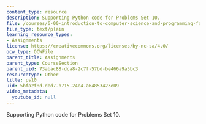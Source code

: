 ```yaml
---
content_type: resource
description: Supporting Python code for Problems Set 10.
file: /courses/6-00-introduction-to-computer-science-and-programming-fall-2008/5bfa2f8dded7b71524e4a64853423e09_ps10.py
file_type: text/plain
learning_resource_types:
- Assignments
license: https://creativecommons.org/licenses/by-nc-sa/4.0/
ocw_type: OCWFile
parent_title: Assignments
parent_type: CourseSection
parent_uid: 73abac88-dca8-2c7f-57bd-be466a9a5bc3
resourcetype: Other
title: ps10
uid: 5bfa2f8d-ded7-b715-24e4-a64853423e09
video_metadata:
  youtube_id: null
---
```

Supporting Python code for Problems Set 10.